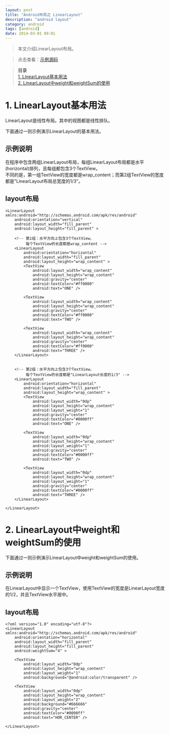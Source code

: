 ```yaml
---
layout: post
title: "Android布局之 LinearLayout"
description: "android layout"
category: android
tags: [android]
date: 2014-03-01 09:01
---
```


> 本文介绍LinearLayout布局。

> 点击查看：[示例源码](https://github.com/wangkuiwu/android_applets/tree/master/api_guide/ui/widgets/layouts/LinearLayout)

> **目录**  
[1. LinearLayout基本用法](#anchor1)  
[2. LinearLayout中weight和weightSum的使用](#anchor2)  


<a name="anchor1"></a>
# 1. LinearLayout基本用法

LinearLayout是线性布局。其中的视图都是线性排队。

下面通过一则示例演示LinearLayout的基本用法。

## 示例说明

在程序中包含两组LinearLayout布局，每组LinearLayout布局都是水平(horizontal)排列，且每组都包含3个TextView。  
不同的是，第一组TextView的宽度都是wrap_content；而第2组TextView的宽度都是"LinearLayout布局总宽度的1/3"。

## layout布局

    <LinearLayout xmlns:android="http://schemas.android.com/apk/res/android"
        android:orientation="vertical"
        android:layout_width="fill_parent"
        android:layout_height="fill_parent" >

        <!-- 第1组：水平方向上包含3个TextView，
             每个TextView的长度都是wrap_content -->
        <LinearLayout
            android:orientation="horizontal"
            android:layout_width="fill_parent"
            android:layout_height="wrap_content" >
            <TextView
                android:layout_width="wrap_content"
                android:layout_height="wrap_content"
                android:gravity="center"
                android:textColor="#ff0000"
                android:text="ONE" />

            <TextView
                android:layout_width="wrap_content"
                android:layout_height="wrap_content"
                android:gravity="center"
                android:textColor="#ff0000"
                android:text="TWO" />

            <TextView
                android:layout_width="wrap_content"
                android:layout_height="wrap_content"
                android:gravity="center"
                android:textColor="#ff0000"
                android:text="THREE" />
        </LinearLayout>


        <!-- 第2组：水平方向上包含3个TextView，
             每个TextView的长度都是"LinearLayout长度的1/3" -->
        <LinearLayout
            android:orientation="horizontal"
            android:layout_width="fill_parent"
            android:layout_height="wrap_content" >
            <TextView
                android:layout_width="0dp"
                android:layout_height="wrap_content"
                android:layout_weight="1"
                android:gravity="center"
                android:textColor="#0000ff"
                android:text="ONE" />

            <TextView
                android:layout_width="0dp"
                android:layout_height="wrap_content"
                android:layout_weight="1"
                android:gravity="center"
                android:textColor="#0000ff"
                android:text="TWO" />

            <TextView
                android:layout_width="0dp"
                android:layout_height="wrap_content"
                android:layout_weight="1"
                android:gravity="center"
                android:textColor="#0000ff"
                android:text="THREE" />
        </LinearLayout>

    </LinearLayout>




<a name="anchor2"></a>
# 2. LinearLayout中weight和weightSum的使用

下面通过一则示例演示LinearLayout中weight和weightSum的使用。

## 示例说明

在LinearLayout中显示一个TextView，使用TextView的宽度是LinearLayout宽度的1/2，并且TextView水平居中。


## layout布局

    <?xml version="1.0" encoding="utf-8"?>
    <LinearLayout xmlns:android="http://schemas.android.com/apk/res/android"
        android:orientation="horizontal"
        android:layout_width="fill_parent"
        android:layout_height="fill_parent"
        android:weightSum="4" >

        <TextView
            android:layout_width="0dp"
            android:layout_height="wrap_content"
            android:layout_weight="1"
            android:background="@android:color/transparent" />

        <TextView
            android:layout_width="0dp"
            android:layout_height="wrap_content"
            android:layout_weight="2"
            android:background="#666666"
            android:gravity="center"
            android:textColor="#0000ff"
            android:text="HOR_CENTER" />

    </LinearLayout>


